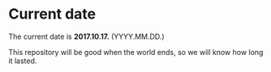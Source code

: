 # Current date

The current date is **2017.10.17.** (YYYY.MM.DD.)

This repository will be good when the world ends, so we will know how long it lasted.